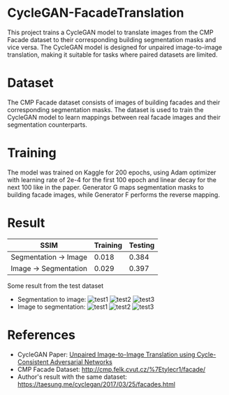 # CycleGAN-FacadeTranslation
This project trains a CycleGAN model to translate images from the CMP Facade dataset to their corresponding building segmentation masks and vice versa. The CycleGAN model is designed for unpaired image-to-image translation, making it suitable for tasks where paired datasets are limited.

# Dataset
The CMP Facade dataset consists of images of building facades and their corresponding segmentation masks. The dataset is used to train the CycleGAN model to learn mappings between real facade images and their segmentation counterparts.

# Training
The model was trained on Kaggle for 200 epochs, using Adam optimizer with learning rate of 2e-4 for the first 100 epoch and linear decay for the next 100 like in the paper. Generator G maps segmentation masks to building facade images, while Generator F performs the reverse mapping.

# Result
|SSIM                 |Training|Testing|
|---------------------|--------|-------|
|Segmentation -> Image| 0.018  | 0.384 |
|Image -> Segmentation| 0.029  | 0.397 |

Some result from the test dataset
- Segmentation to image:
![test1](https://github.com/user-attachments/assets/41de77d6-374f-41e0-961b-8976704ad121)
![test2](https://github.com/user-attachments/assets/72f30a1b-a7c1-42eb-8653-3241d32a348f)
![test3](https://github.com/user-attachments/assets/c5f09d9a-8dd8-46a1-bb21-e3f6152061bd)
- Image to segmentation:
![test1](https://github.com/user-attachments/assets/90ba3696-b80e-42a8-841d-91e5fefe6109)
![test2](https://github.com/user-attachments/assets/c4ab2ccf-9c9e-4198-9cdb-a326189a64c6)
![test3](https://github.com/user-attachments/assets/d1353b21-5ac3-42c0-a19a-1ee526d18ab5)


# References
- CycleGAN Paper: [Unpaired Image-to-Image Translation using Cycle-Consistent Adversarial Networks](https://arxiv.org/abs/1703.10593)
- CMP Facade Dataset: http://cmp.felk.cvut.cz/%7Etylecr1/facade/
- Author's result with the same dataset: https://taesung.me/cyclegan/2017/03/25/facades.html
